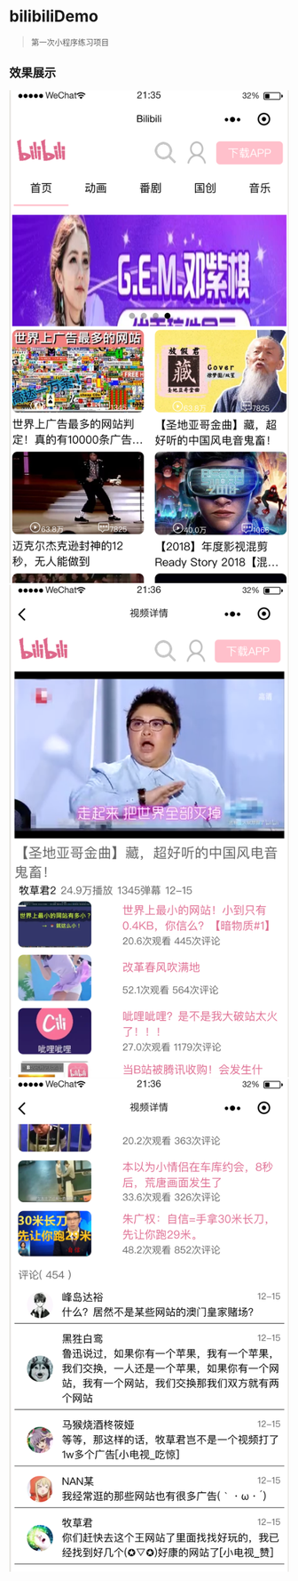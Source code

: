 # bilibiliDemo
> 第一次小程序练习项目

## 效果展示

![b站首页](https://github.com/binghai1/bilibiliDemo/blob/dd/img_floder/1.png)
![视频列表](https://github.com/binghai1/bilibiliDemo/blob/dd/img_floder/2.png)
![评论模块](https://github.com/binghai1/bilibiliDemo/blob/dd/img_floder/3.png)
